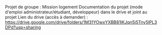Projet de groupe : Mission logement
Documentation du projet (mode d'emploi administrateur/étudiant, développeur) dans le drive et joint au projet
Lien du drive (accès à demander) : https://drive.google.com/drive/folders/1M31YOwxYXBB81lKJqn5j5Tny5lPL3DPd?usp=sharing

